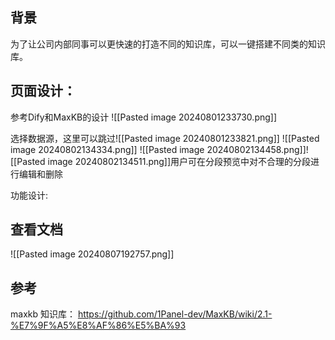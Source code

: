 
## 背景
为了让公司内部同事可以更快速的打造不同的知识库，可以一键搭建不同类的知识库。


## 页面设计：
参考Dify和MaxKB的设计
![[Pasted image 20240801233730.png]]

选择数据源，这里可以跳过![[Pasted image 20240801233821.png]]
![[Pasted image 20240802134334.png]]
![[Pasted image 20240802134458.png]]![[Pasted image 20240802134511.png]]用户可在分段预览中对不合理的分段进行编辑和删除


功能设计:
## 查看文档
![[Pasted image 20240807192757.png]]


## 参考

maxkb 知识库： https://github.com/1Panel-dev/MaxKB/wiki/2.1-%E7%9F%A5%E8%AF%86%E5%BA%93